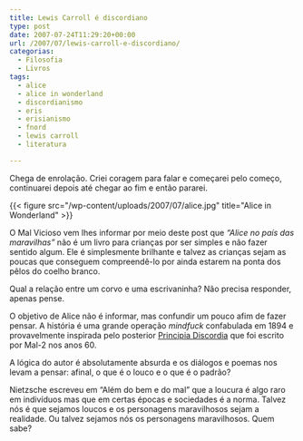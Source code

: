 ```yaml
---
title: Lewis Carroll é discordiano
type: post
date: 2007-07-24T11:29:20+00:00
url: /2007/07/lewis-carroll-e-discordiano/
categorias:
  - Filosofia
  - Livros
tags:
  - alice
  - alice in wonderland
  - discordianismo
  - eris
  - erisianismo
  - fnord
  - lewis carroll
  - literatura

---
```

Chega de enrolação. Criei coragem para falar e começarei pelo começo, continuarei depois até chegar ao fim e então pararei.

{{< figure src="/wp-content/uploads/2007/07/alice.jpg" title="Alice in Wonderland" >}}

O Mal Vicioso vem lhes informar por meio deste post que _“Alice no país das maravilhas”_ não é um livro para crianças por ser simples e não fazer sentido algum. Ele é simplesmente brilhante e talvez as crianças sejam as poucas que conseguem compreendê-lo por ainda estarem na ponta dos pêlos do coelho branco.

Qual a relação entre um corvo e uma escrivaninha? Não precisa responder, apenas pense.

O objetivo de Alice não é informar, mas confundir um pouco afim de fazer pensar. A história é uma grande operação _mindfuck_ confabulada em 1894 e provavelmente inspirada pelo posterior [Principia Discordia][1] que foi escrito por Mal-2 nos anos 60.

A lógica do autor é absolutamente absurda e os diálogos e poemas nos levam a pensar: afinal, o que é o louco e o que é o padrão?

Nietzsche escreveu em “Além do bem e do mal” que a loucura é algo raro em indivíduos mas que em certas épocas e sociedades é a norma. Talvez nós é que sejamos loucos e os personagens maravilhosos sejam a realidade. Ou talvez sejamos nós os personagens maravilhosos. Quem sabe?

 [1]: http://1001gatos.org/downloads/

